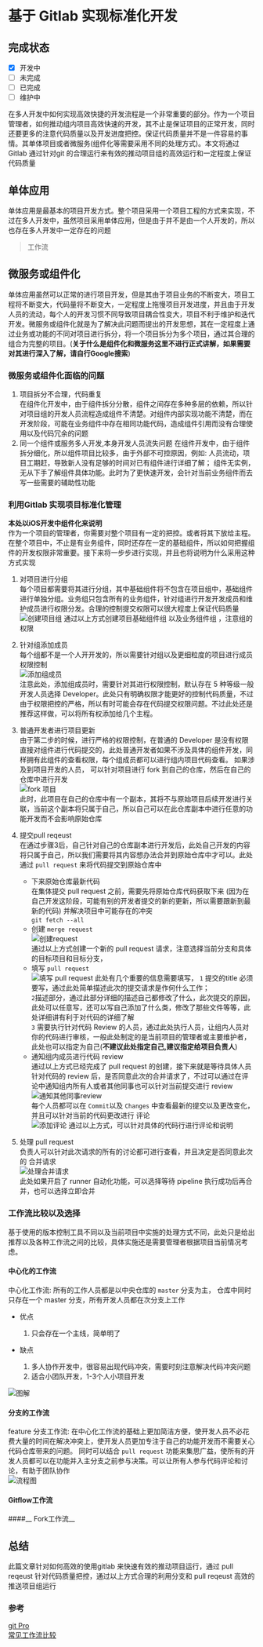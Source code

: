 # 基于 Gitlab 实现标准化开发  

## 完成状态  

- [x] 开发中
- [ ] 未完成
- [ ] 已完成
- [ ] 维护中

在多人开发中如何实现高效快捷的开发流程是一个非常重要的部分。作为一个项目管理者，如何推动组内项目高效快速的开发，其不止是保证项目的正常开发，同时还要更多的注意代码质量以及开发进度把控。保证代码质量并不是一件容易的事情。其单体项目或者微服务(组件化等需要采用不同的处理方式)。本文将通过Gitlab 通过针对git 的合理运行来有效的推动项目组的高效运行和一定程度上保证代码质量    

## 单体应用  
单体应用是最基本的项目开发方式。整个项目采用一个项目工程的方式来实现，不过在多人开发中，虽然项目采用单体应用，但是由于并不是由一个人开发的，所以也存在多人开发中一定存在的问题   


> 工作流

## 微服务或组件化  
单体应用虽然可以正常的进行项目开发，但是其由于项目业务的不断变大，项目工程将不断变大，代码量将不断变大，一定程度上拖慢项目开发进度，并且由于开发人员的流动，每个人的开发习惯不同导致项目耦合性变大，项目不利于维护和迭代开发。微服务或组件化就是为了解决此问题而提出的开发思想，其在一定程度上通过业务或功能的不同对项目进行拆分，将一个项目拆分为多个项目，通过其合理的组合为完整的项目。(__关于什么是组件化和微服务这里不进行正式讲解，如果需要对其进行深入了解，请自行Google搜索__)   
### 微服务或组件化面临的问题  
1. 项目拆分不合理，代码重复    
    在组件化开发中，由于组件拆分分散，组件之间存在多种多层的依赖，所以针对项目组的开发人员流程造成组件不清楚。对组件内部实现功能不清楚，而在开发阶段，可能在业务组件中存在相同功能代码，造成组件引用而没有合理使用以及代码冗余的问题  
2. 同一个组件或服务多人开发,本身开发人员流失问题 
    在组件开发中，由于组件拆分细化，所以组件项目比较多，由于外部不可控原因，例如: 人员流动，项目工期赶，导致新人没有足够的时间对已有组件进行详细了解； 组件无实例，无从下手了解组件具体功能。此时为了更快速开发，会针对当前业务组件而去写一些需要的辅助性功能   



### 利用Gitlab 实现项目标准化管理  
__本处以iOS开发中组件化来说明__   
作为一个项目的管理者，你需要对整个项目有一定的把控。或者将其下放给主程。在整个项目中，不止是有业务组件，同时还存在一定的基础组件，所以如何把握组件的开发权限非常重要。接下来将一步步进行实现，并且也将说明为什么采用这种方式实现   

1. 对项目进行分组  
    每个项目都需要将其进行分组，其中基础组件将不包含在项目组中，基础组件进行单独分组。业务组只包含所有的业务组件，针对组进行开发开发成员和维护成员进行权限分发。合理的控制提交权限可以很大程度上保证代码质量  
    ![创建项目组](../assets/gitbook/20181105154140369150208.png)
    通过以上方式创建项目基础组件组 以及业务组件组 ，注意组的权限  
2. 针对组添加成员  
    每个组都不是一个人开开发的，所以需要针对组以及更细粒度的项目进行成员权限控制   
    ![添加组成员](../assets/gitbook/20181105154140392181776.png)  
    注意此处，添加组成员时，需要针对其进行权限控制，默认存在 5 种等级一般开发人员选择 Developer。此处只有明确权限才能更好的控制代码质量，不过由于权限把控的严格，所以有时可能会存在代码提交权限问题。不过此处还是推荐这样做，可以将所有权添加给几个主程。   
3. 普通开发者进行项目更新  
    由于第二步的时候，进行严格的权限控制，在普通的 Developer 是没有权限直接对组件进行代码提交的，此处普通开发者如果不涉及具体的组件开发，同样拥有此组件的查看权限，每个组成员都可以进行组内项目代码查看。 如果涉及到项目开发的人员， 可以针对项目进行 fork 到自己的仓库，然后在自己的仓库中进行开发    
    ![fork 项目](../assets/gitbook/20181105154140441827772.png)   
    此时，此项目在自己的仓库中有一个副本，其将不与原始项目后续开发进行关联，当前这个副本将只属于自己，所以自己可以在此仓库副本中进行任意的功能开发而不会影响原始仓库   
4. 提交pull reqeust  
    在通过步骤3后，自己针对自己的仓库副本进行开发后，此处自己开发的内容将只属于自己，所以我们需要将其内容想办法合并到原始仓库中才可以。此处通过 `pull request` 来将代码提交到原始仓库中   
    * 下来原始仓库最新代码  
        在集体提交 pull request 之前，需要先将原始仓库代码获取下来 (因为在自己开发这阶段，可能有别的开发者提交的新的更新，所以需要跟新到最新的代码) 并解决项目中可能存在的冲突  
        `git fetch --all`  
    * 创建 `merge request`  
        ![创建request](../assets/gitbook/20181105154140519320328.png)   
        通过以上方式创建一个新的 pull request 请求，注意选择当前分支和具体的目标项目和目标分支， 
    * 填写 `pull request`  
        ![填写 pull request](../assets/gitbook/20181105154140540693719.png)
        此处有几个重要的信息需要填写，
        `1` 提交的title 必须要写，通过此处简单描述此次的提交请求是作何什么工作；       
        `2`描述部分，通过此部分详细的描述自己都修改了什么，此次提交的原因，此处可以任意写，还可以写自己添加了什么类，修改了那些文件等等，此处详细讲有利于对代码的详细了解      
        `3` 需要执行针对代码 Review 的人员，通过此处执行人员，让组内人员对你的代码进行审核，一般此处制定的是当前项目的管理者或主要维护者，此处也可以指定为自己(__不建议此处指定自己,建议指定给项目负责人__)       
    * 通知组内成员进行代码 review  
        通过以上方式已经完成了 pull  request 的创建，接下来就是等待具体人员针对代码的 review 后，是否同意此次的合并请求了，不过可以通过在评论中通知组内所有人或者其他同事也可以针对当前提交进行 review  
        ![通知其他同事review ](../assets/gitbook/20181105154140605853222.png)   
        每个人员都可以在 `Commit`以及 `Changes` 中查看最新的提交以及更改变化，并且可以针对当前的代码更改进行 评论   
        ![添加评论](../assets/gitbook/2018110515414062252728.png)
        通过以上方式，可以针对具体的代码行进行评论和说明

5. 处理 pull request  
    负责人可以针对此次请求的所有的讨论都可进行查看，并且决定是否同意此次的 合并请求     
    ![处理合并请求](../assets/gitbook/20181105154140783193589.png)      
    此处如果开启了 runner 自动化功能，可以选择等待 pipeline 执行成功后再合并，也可以选择立即合并   





### 工作流比较以及选择  
基于使用的版本控制工具不同以及当前项目中实施的处理方式不同，此处只是给出推荐以及各种工作流之间的比较，具体实施还是需要管理者根据项目当前情况考虑。   

#### __中心化的工作流__  
中心化工作流: 所有的工作人员都是以中央仓库的 `master` 分支为主， 仓库中同时只存在一个 master 分支，所有开发人员都在次分支上工作  
* 优点   
    1. 只会存在一个主线，简单明了  

* 缺点  
    1. 多人协作开发中，很容易出现代码冲突，需要时刻注意解决代码冲突问题  
    2. 适合小团队开发，1-3个人小项目开发   

![图解](../assets/gitbook/20181108154166513162800.png)
#### __分支的工作流__   
feature 分支工作流: 在中心化工作流的基础上更加简洁方便，使开发人员不必花费大量的时间在解决冲突上，使开发人员更加专注于自己的功能开发而不需要关心代码仓库带来的问题。 同时可以结合 `pull request` 功能来集思广益，使所有的开发人员都可以在功能并入主分支之前参与决策。可以让所有人参与代码评论和讨论，有助于团队协作        
![流程图](../assets/gitbook/20181108154166660558898.png)

#### __Gitflow工作流__  
####__ Fork工作流__





## 总结  
此篇文章针对如何高效的使用gitlab 来快速有效的推动项目运行，通过 pull reqeust 针对代码质量把控，通过以上方式合理的利用分支和 pull reqeust 高效的推送项目组运行      





### 参考  
[git Pro](https://progit.bootcss.com/)     
[常见工作流比较]()     